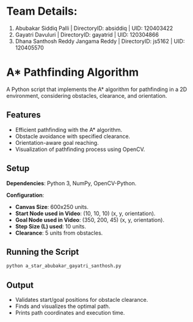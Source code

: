 # Team Details:

1. Abubakar Siddiq Palli | DirectoryID: absiddiq | UID: 120403422
2. Gayatri Davuluri | DirectoryID: gayatrid | UID: 120304866
3. Dhana Santhosh Reddy Jangama Reddy | DirectoryID: js5162 | UID: 120405570

# A* Pathfinding Algorithm

A Python script that implements the A* algorithm for pathfinding in a 2D environment, considering obstacles, clearance, and orientation.

## Features

- Efficient pathfinding with the A* algorithm.
- Obstacle avoidance with specified clearance.
- Orientation-aware goal reaching.
- Visualization of pathfinding process using OpenCV.

## Setup

**Dependencies**: Python 3, NumPy, OpenCV-Python.

**Configuration**:
- **Canvas Size**: 600x250 units.
- **Start Node used in Video**: (10, 10, 10) (x, y, orientation).
- **Goal Node used in Video**: (350, 200, 45) (x, y, orientation).
- **Step Size (L) used**: 10 units.
- **Clearance**: 5 units from obstacles.


## Running the Script

```bash
python a_star_abubakar_gayatri_santhosh.py
```

## Output

- Validates start/goal positions for obstacle clearance.
- Finds and visualizes the optimal path.
- Prints path coordinates and execution time.



